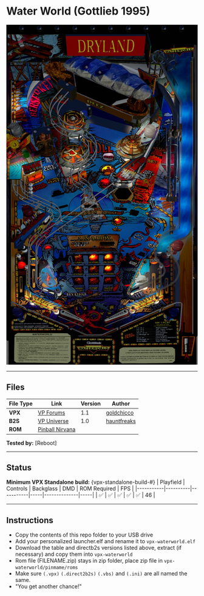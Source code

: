 # Water World (Gottlieb 1995)

![Table Preview](../../images/vpx-waterworld.png)

---

## Files
| File Type | Link | Version | Author | 
|-----------|--------|----------|--------------|
| **VPX** | [VP Forums](https://www.vpforums.org/index.php?app=downloads&showfile=15180) | 1.1 | [goldchicco](https://www.vpforums.org/index.php?s=bcc8029486e6e624563bf4f89da4626b&showuser=88795) |
| **B2S** | [VP Universe](https://vpuniverse.com/files/file/17746-waterworld-gottlieb-1995-b2s/) | 1.0 | [hauntfreaks](https://vpuniverse.com/profile/5216-hauntfreaks/) |
| **ROM** | [Pinball Nirvana](https://pinballnirvana.com/forums/resources/waterwld.2579/)

**Tested by:** [Reboot]

---

## Status 
**Minimum VPX Standalone build:** {vpx-standalone-build-#}
| Playfield | Controls | Backglass | DMD | ROM Required | FPS | 
|-----------|----------|-----------|-----|--------------|-----|
| :white_check_mark: | :white_check_mark: | :white_check_mark: | :white_check_mark: | :white_check_mark: | 46 |

---

## Instructions
- Copy the contents of this repo folder to your USB drive
- Add your personalized launcher.elf and rename it to `vpx-waterworld.elf`
- Download the table and directb2s versions listed above, extract (if necessary) and copy them into `vpx-waterworld`
- Rom file (FILENAME.zip) stays in zip folder, place zip file in `vpx-waterworld/pinmame/roms`
- Make sure `(.vpx)` `(.direct2b2s)` `(.vbs)` and `(.ini)` are all named the same.
- "You get another chance!"
